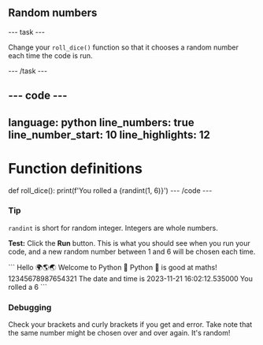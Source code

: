 <h2 class="c-project-heading--task">Random numbers</h2>

\--- task ---

Change your `roll_dice()` function so that it chooses a random number each time the code is run.

\--- /task ---

## --- code ---

language: python
line_numbers: true
line_number_start: 10
line_highlights: 12
----------------------------------------

# Function definitions

def roll_dice():
print(f'You rolled a {randint(1, 6)}')
\--- /code ---

<div class="c-project-callout c-project-callout--tip">

### Tip

`randint` is short for random integer. Integers are whole numbers.

</div>

**Test:** Click the **Run** button.
This is what you should see when you run your code, and a new random number between 1 and 6 will be chosen each time.

<div class="c-project-output">
```
Hello 🌍🌎🌏
Welcome to Python 🐍
Python 🐍 is good at maths!
12345678987654321
The date and time is 2023-11-21 16:02:12.535000
You rolled a 6
```
</div>

<div class="c-project-callout c-project-callout--debug">

### Debugging

Check your brackets and curly brackets if you get and error. Take note that the same number might be chosen over and over again. It's random!

</div>
